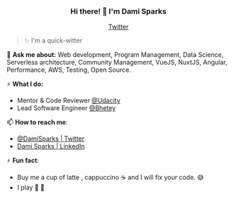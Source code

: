 <h3 align="center">Hi there! 👋  I'm Dami Sparks</h3>
<p align="center">
  <a href="https://twitter.com/DamiSparks">Twitter</a>
</p>

> ✨ I'm a quick-witter


💬 **Ask me about:** Web development, Program Management, Data Science, Serverless architecture, Community Management, VueJS, NuxtJS, Angular, Performance, AWS, Testing, Open Source.

⚡️ **What I do:**

- Mentor & Code Reviewer [@Udacity](https://www.udacity.com/)
- Lead Software Engineer [@Bhetey](http://bhetey.com/)

📫 **How to reach me**:

- [@DamiSparks | Twitter](https://twitter.com/DamiSparks)
- [Dami Sparks | LinkedIn](https://www.linkedin.com/in/damisparks)

⚡ **Fun fact**:

- Buy me a cup of latte , cappuccino ☕️ and I will fix your code. 😅
- I play 🎸 🥁 
<!--
**damisparks/damisparks** is a ✨ _special_ ✨ repository because its `README.md` (this file) appears on your GitHub profile.

Here are some ideas to get you started:

- 🔭 I’m currently working on ...
- 🌱 I’m currently learning ...
- 👯 I’m looking to collaborate on ...
- 🤔 I’m looking for help with ...
- 💬 Ask me about ...
- 📫 How to reach me: ...
- 😄 Pronouns: ...
- ⚡ Fun fact: ...
-->
